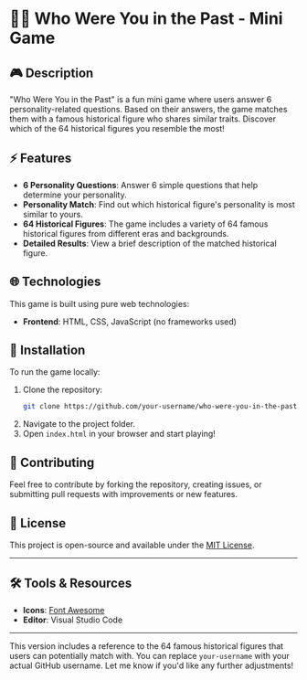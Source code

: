 # 🕵️‍♂️ Who Were You in the Past - Mini Game

## 🎮 Description
"Who Were You in the Past" is a fun mini game where users answer 6 personality-related questions. Based on their answers, the game matches them with a famous historical figure who shares similar traits. Discover which of the 64 historical figures you resemble the most!

## ⚡ Features
- **6 Personality Questions**: Answer 6 simple questions that help determine your personality.
- **Personality Match**: Find out which historical figure's personality is most similar to yours.
- **64 Historical Figures**: The game includes a variety of 64 famous historical figures from different eras and backgrounds.
- **Detailed Results**: View a brief description of the matched historical figure.

## 🌐 Technologies
This game is built using pure web technologies:
- **Frontend**: HTML, CSS, JavaScript (no frameworks used)

## 🚀 Installation
To run the game locally:
1. Clone the repository:
   ```bash
   git clone https://github.com/your-username/who-were-you-in-the-past.git
   ```
2. Navigate to the project folder.
3. Open `index.html` in your browser and start playing!

## 👥 Contributing
Feel free to contribute by forking the repository, creating issues, or submitting pull requests with improvements or new features.

## 📜 License
This project is open-source and available under the [MIT License](LICENSE).

---

## 🛠️ Tools & Resources
- **Icons**: [Font Awesome](https://fontawesome.com/)
- **Editor**: Visual Studio Code

---

This version includes a reference to the 64 famous historical figures that users can potentially match with. You can replace `your-username` with your actual GitHub username. Let me know if you'd like any further adjustments!
